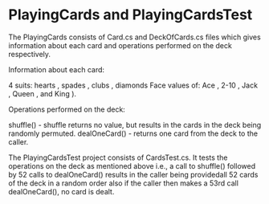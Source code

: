 # PlayingCards and PlayingCardsTest
The PlayingCards consists of Card.cs and DeckOfCards.cs files which gives information about 
each card and operations performed on the deck respectively. 

Information about each card:

4 suits: hearts , spades , clubs , diamonds
Face values of: Ace , 2-10 , Jack , Queen , and King ).

Operations performed on the deck:

shuffle() - shuffle returns no value, but results in the cards in the deck being randomly permuted.
dealOneCard() - returns one card from the deck to the caller. 

The PlayingCardsTest project consists of CardsTest.cs. It tests the operations on the 
deck as mentioned above i.e., a call to shuffle() followed by 52 calls to dealOneCard() 
results in the caller being providedall 52 cards of the deck in a random order also
if the caller then makes a 53rd call dealOneCard(), no card is dealt.
